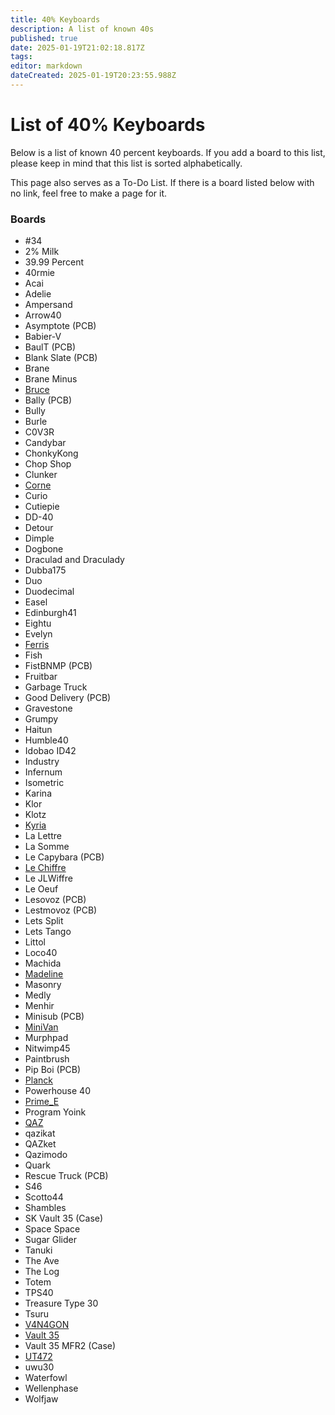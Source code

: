 ```yaml
---
title: 40% Keyboards
description: A list of known 40s
published: true
date: 2025-01-19T21:02:18.817Z
tags: 
editor: markdown
dateCreated: 2025-01-19T20:23:55.988Z
---
```


# List of 40% Keyboards
Below is a list of known 40 percent keyboards. If you add a board to this list, please keep in mind that this list is sorted alphabetically.

This page also serves as a To-Do List. If there is a board listed below with no link, feel free to make a page for it.

### Boards
- #34
- 2% Milk
- 39.99 Percent
- 40rmie
- Acai
- Adelie
- Ampersand
- Arrow40
- Asymptote (PCB)
- Babier-V
- BaulT (PCB)
- Blank Slate (PCB)
- Brane
- Brane Minus
- [Bruce](/boards/Bruce)
- Bally (PCB)
- Bully
- Burle
- C0V3R
- Candybar
- ChonkyKong
- Chop Shop
- Clunker
- [Corne](/boards/corne)
- Curio
- Cutiepie
- DD-40
- Detour
- Dimple
- Dogbone
- Draculad and Draculady
- Dubba175
- Duo
- Duodecimal
- Easel
- Edinburgh41
- Eightu
- Evelyn
- [Ferris](/boards/ferris)
- Fish
- FistBNMP (PCB)
- Fruitbar
- Garbage Truck
- Good Delivery (PCB)
- Gravestone
- Grumpy
- Haitun
- Humble40
- Idobao ID42
- Industry
- Infernum
- Isometric
- Karina
- Klor
- Klotz
- [Kyria](/boards/kyria)
- La Lettre
- La Somme
- Le Capybara (PCB)
- [Le Chiffre](/boards/le_chiffre)
- Le JLWiffre
- Le Oeuf
- Lesovoz (PCB)
- Lestmovoz (PCB)
- Lets Split
- Lets Tango
- Littol
- Loco40
- Machida
- [Madeline](/boards/madeline)
- Masonry
- Medly
- Menhir
- Minisub (PCB)
- [MiniVan](/boards/minivan)
- Murphpad
- Nitwimp45
- Paintbrush
- Pip Boi (PCB)
- [Planck](/boards/planck)
- Powerhouse 40
- [Prime_E](/boards/Prime_E)
- Program Yoink
- [QAZ](/boards/qaz)
- qazikat
- QAZket
- Qazimodo
- Quark
- Rescue Truck (PCB)
- S46
- Scotto44
- Shambles
- SK Vault 35 (Case)
- Space Space
- Sugar Glider
- Tanuki
- The Ave
- The Log
- Totem
- TPS40
- Treasure Type 30
- Tsuru
- [V4N4GON](/boards/v4n4g0n)
- [Vault 35](/boards/vault-35)
- Vault 35 MFR2 (Case)
- [UT472](/boards/ut472)
- uwu30
- Waterfowl
- Wellenphase
- Wolfjaw
